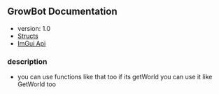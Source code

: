 ## GrowBot Documentation
* version: 1.0
* [Structs](structs.md)
* [ImGui Api](imgui.md)


### description
- you can use functions like that too if its getWorld you can use it like GetWorld too 
